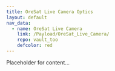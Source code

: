 ```yaml
---
title: OreSat Live Camera Optics
layout: default
nav_data:
  - name: OreSat Live Camera
    link: /Payload/OreSat_Live_Camera/
    repo: vault_too
    defcolor: red
---
```



Placeholder for content...
